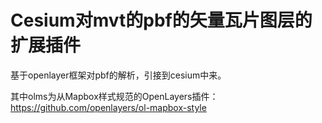 # Cesium对mvt的pbf的矢量瓦片图层的扩展插件
 

 基于openlayer框架对pbf的解析，引接到cesium中来。 


 其中olms为从Mapbox样式规范的OpenLayers插件：https://github.com/openlayers/ol-mapbox-style
